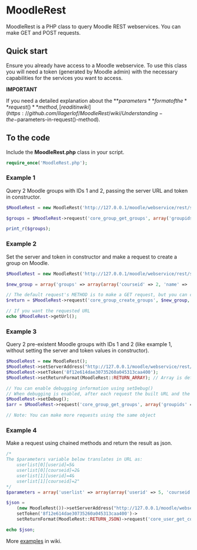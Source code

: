 # MoodleRest

MoodleRest is a PHP class to query Moodle REST webservices. You can make GET and POST requests.

## Quick start

Ensure you already have access to a Moodle webservice. To use this class you will need a token (generated by Moodle admin) with the necessary capabilities for the services you want to access.

**IMPORTANT**

If you need a detailed explanation about the **$parameters** format of the **request()** method, [read it in wiki](https://github.com/llagerlof/MoodleRest/wiki/Understanding-the-$parameters-in-request()-method).

## To the code

Include the **MoodleRest.php** class in your script.

```php
require_once('MoodleRest.php');
```

### Example 1

Query 2 Moodle groups with IDs 1 and 2, passing the server URL and token in constructor.

```php
$MoodleRest = new MoodleRest('http://127.0.0.1/moodle/webservice/rest/server.php', '8f12e614dae30735260a045313caa400');

$groups = $MoodleRest->request('core_group_get_groups', array('groupids' => array(1,2)));

print_r($groups);
```

### Example 2

Set the server and token in constructor and make a request to create a group on Moodle.

```php
$MoodleRest = new MoodleRest('http://127.0.0.1/moodle/webservice/rest/server.php', '8f12e614dae30735260a045313caa400');

$new_group = array('groups' => array(array('courseid' => 2, 'name' => 'Group name', 'description' => 'Group description')));

// The default request's METHOD is to make a GET request, but you can change it to POST. This is recommended when inserting and updating data.
$return = $MoodleRest->request('core_group_create_groups', $new_group, MoodleRest::METHOD_POST);

// If you want the requested URL
echo $MoodleRest->getUrl();
```

### Example 3

Query 2 pre-existent Moodle groups with IDs 1 and 2 (like example 1, without setting the server and token values in constructor).

```php
$MoodleRest = new MoodleRest();
$MoodleRest->setServerAddress("http://127.0.0.1/moodle/webservice/rest/server.php");
$MoodleRest->setToken('8f12e614dae30735260a045313caa400');
$MoodleRest->setReturnFormat(MoodleRest::RETURN_ARRAY); // Array is default. You can use RETURN_JSON or RETURN_XML too.

// You can enable debugging information using setDebug()
// When debugging is enabled, after each request the built URL and the result returned by the webservice function are printed to the standard output.
$MoodleRest->setDebug();
$arr = $MoodleRest->request('core_group_get_groups', array('groupids' => array(1,2)), MoodleRest::METHOD_GET);

// Note: You can make more requests using the same object
```

### Example 4

Make a request using chained methods and return the result as json.

```php
/*
The $parameters variable below translates in URL as:
    userlist[0][userid]=5&
    userlist[0][courseid]=2&
    userlist[1][userid]=4&
    userlist[1][courseid]=2"
*/
$parameters = array('userlist' => array(array('userid' => 5, 'courseid' => 2), array('userid' => 4, 'courseid' => 2)));

$json =
    (new MoodleRest())->setServerAddress("http://127.0.0.1/moodle/webservice/rest/server.php")->
    setToken('8f12e614dae30735260a045313caa400')->
    setReturnFormat(MoodleRest::RETURN_JSON)->request('core_user_get_course_user_profiles', $parameters);

echo $json;
```

More [examples](https://github.com/llagerlof/MoodleRest/wiki/MoodleRest-examples) in wiki.
